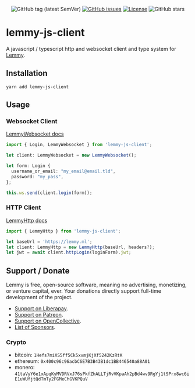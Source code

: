 <div align="center">

![GitHub tag (latest SemVer)](https://img.shields.io/github/tag/LemmyNet/lemmy-js-client.svg)
[![GitHub issues](https://img.shields.io/github/issues-raw/LemmyNet/lemmy-js-client.svg)](https://github.com/LemmyNet/lemmy-js-client/issues)
[![License](https://img.shields.io/github/license/LemmyNet/lemmy-js-client.svg)](LICENSE)
![GitHub stars](https://img.shields.io/github/stars/LemmyNet/lemmy-js-client?style=social)
</div>

# lemmy-js-client

A javascript / typescript http and websocket client and type system for [Lemmy](https://github.com/LemmyNet/lemmy).

## Installation

`yarn add lemmy-js-client`

## Usage

### Websocket Client

[LemmyWebsocket docs](classes/LemmyWebsocket.html)

```ts
import { Login, LemmyWebsocket } from 'lemmy-js-client';

let client: LemmyWebsocket = new LemmyWebsocket();

let form: Login {
  username_or_email: "my_email@email.tld",
  password: "my_pass",
};

this.ws.send(client.login(form));
```

### HTTP Client

[LemmyHttp docs](classes/LemmyHttp.html)

```ts
import { LemmyHttp } from 'lemmy-js-client';

let baseUrl = 'https://lemmy.ml';
let client: LemmyHttp = new LemmyHttp(baseUrl, headers?);
let jwt = await client.httpLogin(loginForm).jwt;
```

## Support / Donate

Lemmy is free, open-source software, meaning no advertising, monetizing, or venture capital, ever. Your donations directly support full-time development of the project.

- [Support on Liberapay](https://liberapay.com/Lemmy).
- [Support on Patreon](https://www.patreon.com/dessalines).
- [Support on OpenCollective](https://opencollective.com/lemmy).
- [List of Sponsors](https://dev.lemmy.ml/sponsors).

### Crypto

- bitcoin: `1Hefs7miXS5ff5Ck5xvmjKjXf5242KzRtK`
- ethereum: `0x400c96c96acbC6E7B3B43B1dc1BB446540a88A01`
- monero: `41taVyY6e1xApqKyMVDRVxJ76sPkfZhALLTjRvVKpaAh2pBd4wv9RgYj1tSPrx8wc6iE1uWUfjtQdTmTy2FGMeChGVKPQuV`

